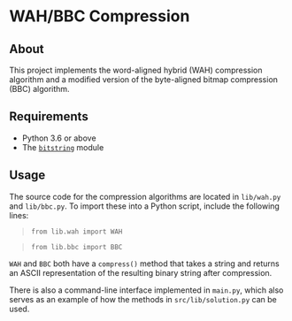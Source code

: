 # WAH/BBC Compression

## About

This project implements the word-aligned hybrid (WAH) compression algorithm and a modified version of the byte-aligned bitmap compression (BBC) algorithm.

## Requirements

* Python 3.6 or above
* The [`bitstring`](https://pypi.org/project/bitstring/) module

## Usage

The source code for the compression algorithms are located in `lib/wah.py` and `lib/bbc.py`. To import these into a Python script, include the following lines:

> `from lib.wah import WAH`

> `from lib.bbc import BBC`

`WAH` and `BBC` both have a `compress()` method that takes a string and returns an ASCII representation of the resulting binary string after compression.

There is also a command-line interface implemented in `main.py`, which also serves as an example of how the methods in `src/lib/solution.py` can be used.
